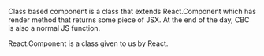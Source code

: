 Class based component is a class that extends React.Component which has render method that returns some piece of JSX. At the end of the day, CBC is also a normal JS function.

React.Component is a class given to us by React.